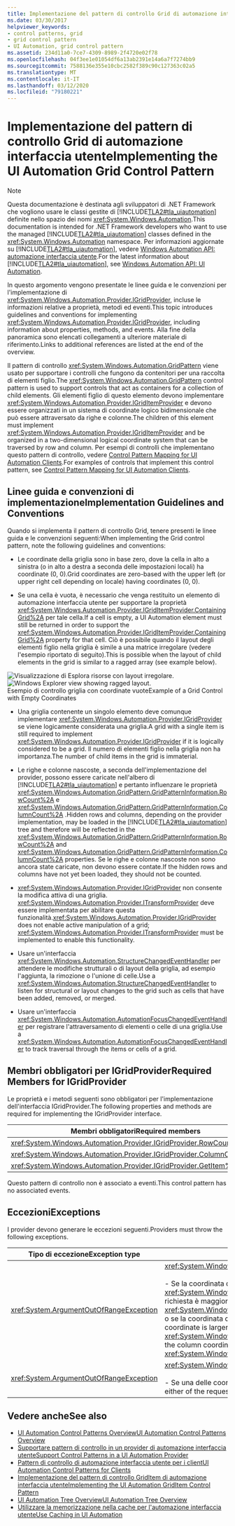 ```yaml
---
title: Implementazione del pattern di controllo Grid di automazione interfaccia utente
ms.date: 03/30/2017
helpviewer_keywords:
- control patterns, grid
- grid control pattern
- UI Automation, grid control pattern
ms.assetid: 234d11a0-7ce7-4309-8989-2f4720e02f78
ms.openlocfilehash: 04f3ee1e01054df6a13ab2391e14a6a7f7274bb9
ms.sourcegitcommit: 7588136e355e10cbc2582f389c90c127363c02a5
ms.translationtype: MT
ms.contentlocale: it-IT
ms.lasthandoff: 03/12/2020
ms.locfileid: "79180221"
---
```

# <a name="implementing-the-ui-automation-grid-control-pattern"></a><span data-ttu-id="9d9c6-102">Implementazione del pattern di controllo Grid di automazione interfaccia utente</span><span class="sxs-lookup"><span data-stu-id="9d9c6-102">Implementing the UI Automation Grid Control Pattern</span></span>
> [!NOTE]
> <span data-ttu-id="9d9c6-103">Questa documentazione è destinata agli sviluppatori di .NET Framework che vogliono usare le classi gestite di [!INCLUDE[TLA2#tla_uiautomation](../../../includes/tla2sharptla-uiautomation-md.md)] definite nello spazio dei nomi <xref:System.Windows.Automation>.</span><span class="sxs-lookup"><span data-stu-id="9d9c6-103">This documentation is intended for .NET Framework developers who want to use the managed [!INCLUDE[TLA2#tla_uiautomation](../../../includes/tla2sharptla-uiautomation-md.md)] classes defined in the <xref:System.Windows.Automation> namespace.</span></span> <span data-ttu-id="9d9c6-104">Per informazioni aggiornate su [!INCLUDE[TLA2#tla_uiautomation](../../../includes/tla2sharptla-uiautomation-md.md)], vedere [Windows Automation API: automazione interfaccia utente](/windows/win32/winauto/entry-uiauto-win32).</span><span class="sxs-lookup"><span data-stu-id="9d9c6-104">For the latest information about [!INCLUDE[TLA2#tla_uiautomation](../../../includes/tla2sharptla-uiautomation-md.md)], see [Windows Automation API: UI Automation](/windows/win32/winauto/entry-uiauto-win32).</span></span>  
  
 <span data-ttu-id="9d9c6-105">In questo argomento vengono presentate le linee guida e le convenzioni per l'implementazione di <xref:System.Windows.Automation.Provider.IGridProvider>, incluse le informazioni relative a proprietà, metodi ed eventi.</span><span class="sxs-lookup"><span data-stu-id="9d9c6-105">This topic introduces guidelines and conventions for implementing <xref:System.Windows.Automation.Provider.IGridProvider>, including information about properties, methods, and events.</span></span> <span data-ttu-id="9d9c6-106">Alla fine della panoramica sono elencati collegamenti a ulteriore materiale di riferimento.</span><span class="sxs-lookup"><span data-stu-id="9d9c6-106">Links to additional references are listed at the end of the overview.</span></span>  
  
 <span data-ttu-id="9d9c6-107">Il pattern di controllo <xref:System.Windows.Automation.GridPattern> viene usato per supportare i controlli che fungono da contenitori per una raccolta di elementi figlio.</span><span class="sxs-lookup"><span data-stu-id="9d9c6-107">The <xref:System.Windows.Automation.GridPattern> control pattern is used to support controls that act as containers for a collection of child elements.</span></span> <span data-ttu-id="9d9c6-108">Gli elementi figlio di questo elemento devono implementare <xref:System.Windows.Automation.Provider.IGridItemProvider> e devono essere organizzati in un sistema di coordinate logico bidimensionale che può essere attraversato da righe e colonne.</span><span class="sxs-lookup"><span data-stu-id="9d9c6-108">The children of this element must implement <xref:System.Windows.Automation.Provider.IGridItemProvider> and be organized in a two-dimensional logical coordinate system that can be traversed by row and column.</span></span> <span data-ttu-id="9d9c6-109">Per esempi di controlli che implementano questo pattern di controllo, vedere [Control Pattern Mapping for UI Automation Clients](control-pattern-mapping-for-ui-automation-clients.md).</span><span class="sxs-lookup"><span data-stu-id="9d9c6-109">For examples of controls that implement this control pattern, see [Control Pattern Mapping for UI Automation Clients](control-pattern-mapping-for-ui-automation-clients.md).</span></span>  
  
<a name="Implementation_Guidelines_and_Conventions"></a>
## <a name="implementation-guidelines-and-conventions"></a><span data-ttu-id="9d9c6-110">Linee guida e convenzioni di implementazione</span><span class="sxs-lookup"><span data-stu-id="9d9c6-110">Implementation Guidelines and Conventions</span></span>  
 <span data-ttu-id="9d9c6-111">Quando si implementa il pattern di controllo Grid, tenere presenti le linee guida e le convenzioni seguenti:</span><span class="sxs-lookup"><span data-stu-id="9d9c6-111">When implementing the Grid control pattern, note the following guidelines and conventions:</span></span>  
  
- <span data-ttu-id="9d9c6-112">Le coordinate della griglia sono in base zero, dove la cella in alto a sinistra (o in alto a destra a seconda delle impostazioni locali) ha coordinate (0, 0).</span><span class="sxs-lookup"><span data-stu-id="9d9c6-112">Grid coordinates are zero-based with the upper left (or upper right cell depending on locale) having coordinates (0, 0).</span></span>  
  
- <span data-ttu-id="9d9c6-113">Se una cella è vuota, è necessario che venga restituito un elemento di automazione interfaccia utente per supportare la proprietà <xref:System.Windows.Automation.Provider.IGridItemProvider.ContainingGrid%2A> per tale cella.</span><span class="sxs-lookup"><span data-stu-id="9d9c6-113">If a cell is empty, a UI Automation element must still be returned in order to support the <xref:System.Windows.Automation.Provider.IGridItemProvider.ContainingGrid%2A> property for that cell.</span></span> <span data-ttu-id="9d9c6-114">Ciò è possibile quando il layout degli elementi figlio nella griglia è simile a una matrice irregolare (vedere l'esempio riportato di seguito).</span><span class="sxs-lookup"><span data-stu-id="9d9c6-114">This is possible when the layout of child elements in the grid is similar to a ragged array (see example below).</span></span>  
  
 <span data-ttu-id="9d9c6-115">![Visualizzazione di Esplora risorse con layout irregolare.](./media/uia-gridpattern-ragged-array.PNG "UIA_GridPattern_Ragged_Array")</span><span class="sxs-lookup"><span data-stu-id="9d9c6-115">![Windows Explorer view showing ragged layout.](./media/uia-gridpattern-ragged-array.PNG "UIA_GridPattern_Ragged_Array")</span></span>  
<span data-ttu-id="9d9c6-116">Esempio di controllo griglia con coordinate vuote</span><span class="sxs-lookup"><span data-stu-id="9d9c6-116">Example of a Grid Control with Empty Coordinates</span></span>  
  
- <span data-ttu-id="9d9c6-117">Una griglia contenente un singolo elemento deve comunque implementare <xref:System.Windows.Automation.Provider.IGridProvider> se viene logicamente considerata una griglia.</span><span class="sxs-lookup"><span data-stu-id="9d9c6-117">A grid with a single item is still required to implement <xref:System.Windows.Automation.Provider.IGridProvider> if it is logically considered to be a grid.</span></span> <span data-ttu-id="9d9c6-118">Il numero di elementi figlio nella griglia non ha importanza.</span><span class="sxs-lookup"><span data-stu-id="9d9c6-118">The number of child items in the grid is immaterial.</span></span>  
  
- <span data-ttu-id="9d9c6-119">Le righe e colonne nascoste, a seconda dell'implementazione del provider, possono essere caricate nell'albero di [!INCLUDE[TLA2#tla_uiautomation](../../../includes/tla2sharptla-uiautomation-md.md)] e pertanto influenzare le proprietà <xref:System.Windows.Automation.GridPattern.GridPatternInformation.RowCount%2A> e <xref:System.Windows.Automation.GridPattern.GridPatternInformation.ColumnCount%2A> .</span><span class="sxs-lookup"><span data-stu-id="9d9c6-119">Hidden rows and columns, depending on the provider implementation, may be loaded in the [!INCLUDE[TLA2#tla_uiautomation](../../../includes/tla2sharptla-uiautomation-md.md)] tree and therefore will be reflected in the <xref:System.Windows.Automation.GridPattern.GridPatternInformation.RowCount%2A> and <xref:System.Windows.Automation.GridPattern.GridPatternInformation.ColumnCount%2A> properties.</span></span> <span data-ttu-id="9d9c6-120">Se le righe e colonne nascoste non sono ancora state caricate, non devono essere contate.</span><span class="sxs-lookup"><span data-stu-id="9d9c6-120">If the hidden rows and columns have not yet been loaded, they should not be counted.</span></span>  
  
- <span data-ttu-id="9d9c6-121"><xref:System.Windows.Automation.Provider.IGridProvider> non consente la modifica attiva di una griglia. <xref:System.Windows.Automation.Provider.ITransformProvider> deve essere implementata per abilitare questa funzionalità.</span><span class="sxs-lookup"><span data-stu-id="9d9c6-121"><xref:System.Windows.Automation.Provider.IGridProvider> does not enable active manipulation of a grid; <xref:System.Windows.Automation.Provider.ITransformProvider> must be implemented to enable this functionality.</span></span>  
  
- <span data-ttu-id="9d9c6-122">Usare un'interfaccia <xref:System.Windows.Automation.StructureChangedEventHandler> per attendere le modifiche strutturali o di layout della griglia, ad esempio l'aggiunta, la rimozione o l'unione di celle.</span><span class="sxs-lookup"><span data-stu-id="9d9c6-122">Use a <xref:System.Windows.Automation.StructureChangedEventHandler> to listen for structural or layout changes to the grid such as cells that have been added, removed, or merged.</span></span>  
  
- <span data-ttu-id="9d9c6-123">Usare un'interfaccia <xref:System.Windows.Automation.AutomationFocusChangedEventHandler> per registrare l'attraversamento di elementi o celle di una griglia.</span><span class="sxs-lookup"><span data-stu-id="9d9c6-123">Use a <xref:System.Windows.Automation.AutomationFocusChangedEventHandler> to track traversal through the items or cells of a grid.</span></span>  
  
<a name="Required_Members_for_IGridProvider"></a>
## <a name="required-members-for-igridprovider"></a><span data-ttu-id="9d9c6-124">Membri obbligatori per IGridProvider</span><span class="sxs-lookup"><span data-stu-id="9d9c6-124">Required Members for IGridProvider</span></span>  
 <span data-ttu-id="9d9c6-125">Le proprietà e i metodi seguenti sono obbligatori per l'implementazione dell'interfaccia IGridProvider.</span><span class="sxs-lookup"><span data-stu-id="9d9c6-125">The following properties and methods are required for implementing the IGridProvider interface.</span></span>  
  
|<span data-ttu-id="9d9c6-126">Membri obbligatori</span><span class="sxs-lookup"><span data-stu-id="9d9c6-126">Required members</span></span>|<span data-ttu-id="9d9c6-127">Type</span><span class="sxs-lookup"><span data-stu-id="9d9c6-127">Type</span></span>|<span data-ttu-id="9d9c6-128">Note</span><span class="sxs-lookup"><span data-stu-id="9d9c6-128">Notes</span></span>|  
|----------------------|----------|-----------|  
|<xref:System.Windows.Automation.Provider.IGridProvider.RowCount%2A>|<span data-ttu-id="9d9c6-129">Proprietà</span><span class="sxs-lookup"><span data-stu-id="9d9c6-129">Property</span></span>|<span data-ttu-id="9d9c6-130">nessuno</span><span class="sxs-lookup"><span data-stu-id="9d9c6-130">None</span></span>|  
|<xref:System.Windows.Automation.Provider.IGridProvider.ColumnCount%2A>|<span data-ttu-id="9d9c6-131">Proprietà</span><span class="sxs-lookup"><span data-stu-id="9d9c6-131">Property</span></span>|<span data-ttu-id="9d9c6-132">nessuno</span><span class="sxs-lookup"><span data-stu-id="9d9c6-132">None</span></span>|  
|<xref:System.Windows.Automation.Provider.IGridProvider.GetItem%2A>|<span data-ttu-id="9d9c6-133">Metodo</span><span class="sxs-lookup"><span data-stu-id="9d9c6-133">Method</span></span>|<span data-ttu-id="9d9c6-134">nessuno</span><span class="sxs-lookup"><span data-stu-id="9d9c6-134">None</span></span>|  
  
 <span data-ttu-id="9d9c6-135">Questo pattern di controllo non è associato a eventi.</span><span class="sxs-lookup"><span data-stu-id="9d9c6-135">This control pattern has no associated events.</span></span>  
  
<a name="Exceptions"></a>
## <a name="exceptions"></a><span data-ttu-id="9d9c6-136">Eccezioni</span><span class="sxs-lookup"><span data-stu-id="9d9c6-136">Exceptions</span></span>  
 <span data-ttu-id="9d9c6-137">I provider devono generare le eccezioni seguenti.</span><span class="sxs-lookup"><span data-stu-id="9d9c6-137">Providers must throw the following exceptions.</span></span>  
  
|<span data-ttu-id="9d9c6-138">Tipo di eccezione</span><span class="sxs-lookup"><span data-stu-id="9d9c6-138">Exception type</span></span>|<span data-ttu-id="9d9c6-139">Condizione</span><span class="sxs-lookup"><span data-stu-id="9d9c6-139">Condition</span></span>|  
|--------------------|---------------|  
|<xref:System.ArgumentOutOfRangeException>|<xref:System.Windows.Automation.Provider.IGridProvider.GetItem%2A><br /><br /> <span data-ttu-id="9d9c6-140">- Se la coordinata di <xref:System.Windows.Automation.Provider.IGridProvider.RowCount%2A> riga richiesta è maggiore <xref:System.Windows.Automation.Provider.IGridProvider.ColumnCount%2A>di o se la coordinata della colonna è maggiore di .</span><span class="sxs-lookup"><span data-stu-id="9d9c6-140">-   If the requested row coordinate is larger than the <xref:System.Windows.Automation.Provider.IGridProvider.RowCount%2A> or the column coordinate is larger than the <xref:System.Windows.Automation.Provider.IGridProvider.ColumnCount%2A>.</span></span>|  
|<xref:System.ArgumentOutOfRangeException>|<xref:System.Windows.Automation.Provider.IGridProvider.GetItem%2A><br /><br /> <span data-ttu-id="9d9c6-141">- Se una delle coordinate di riga o di colonna richieste è minore di zero.</span><span class="sxs-lookup"><span data-stu-id="9d9c6-141">-   If either of the requested row or column coordinates is less than zero.</span></span>|  
  
## <a name="see-also"></a><span data-ttu-id="9d9c6-142">Vedere anche</span><span class="sxs-lookup"><span data-stu-id="9d9c6-142">See also</span></span>

- [<span data-ttu-id="9d9c6-143">UI Automation Control Patterns Overview</span><span class="sxs-lookup"><span data-stu-id="9d9c6-143">UI Automation Control Patterns Overview</span></span>](ui-automation-control-patterns-overview.md)
- [<span data-ttu-id="9d9c6-144">Supportare pattern di controllo in un provider di automazione interfaccia utente</span><span class="sxs-lookup"><span data-stu-id="9d9c6-144">Support Control Patterns in a UI Automation Provider</span></span>](support-control-patterns-in-a-ui-automation-provider.md)
- [<span data-ttu-id="9d9c6-145">Pattern di controllo di automazione interfaccia utente per i client</span><span class="sxs-lookup"><span data-stu-id="9d9c6-145">UI Automation Control Patterns for Clients</span></span>](ui-automation-control-patterns-for-clients.md)
- [<span data-ttu-id="9d9c6-146">Implementazione del pattern di controllo GridItem di automazione interfaccia utente</span><span class="sxs-lookup"><span data-stu-id="9d9c6-146">Implementing the UI Automation GridItem Control Pattern</span></span>](implementing-the-ui-automation-griditem-control-pattern.md)
- [<span data-ttu-id="9d9c6-147">UI Automation Tree Overview</span><span class="sxs-lookup"><span data-stu-id="9d9c6-147">UI Automation Tree Overview</span></span>](ui-automation-tree-overview.md)
- [<span data-ttu-id="9d9c6-148">Utilizzare la memorizzazione nella cache per l'automazione interfaccia utente</span><span class="sxs-lookup"><span data-stu-id="9d9c6-148">Use Caching in UI Automation</span></span>](use-caching-in-ui-automation.md)
